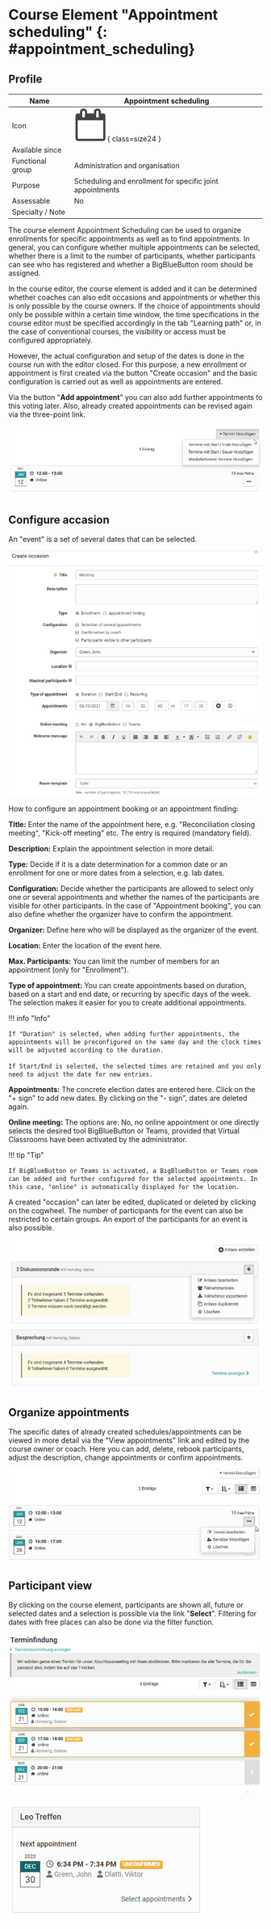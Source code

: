 # Course Element "Appointment scheduling" {: #appointment_scheduling}


## Profile

Name | Appointment scheduling
---------|----------
Icon | ![Appointment scheduling Icon](assets/dateentry.png){ class=size24 }
Available since | 
Functional group | Administration and organisation
Purpose | Scheduling and enrollment for specific joint appointments
Assessable | No
Specialty / Note |



The course element Appointment Scheduling can be used to organize enrollments for specific appointments as well as to find appointments. In general, you can configure whether multiple appointments can be selected, whether there is a limit to the number of participants, whether participants can see who has registered and whether a BigBlueButton room should be assigned.

In the course editor, the course element is added and it can be determined whether coaches can also edit occasions and appointments or whether this is only possible by the course owners. If the choice of appointments should only be possible within a certain time window, the time specifications in the course editor must be specified accordingly in the tab "Learning path" or, in the case of conventional courses, the visibility or access must be configured appropriately.

However, the actual configuration and setup of the dates is done in the course run with the editor closed. For this purpose, a new enrollment or appointment is first created via the button "Create occasion" and the basic configuration is carried out as well as appointments are entered.

Via the button "**Add appointment**" you can also add further appointments to this voting later. Also, already created appointments can be revised again via the three-point link.

![add_appointment.png](assets/Termin_hinzufuegen.jpg)

## Configure accasion 

An "event" is a set of several dates that can be selected.

![create_occaision.png](assets/create_occasion.png)

How to configure an appointment booking or an appointment finding:

 **Title:** Enter the name of the appointment here, e.g. "Reconciliation closing meeting", "Kick-off meeting" etc. The entry is required (mandatory field).

 **Description:** Explain the appointment selection in more detail.

 **Type:** Decide if it is a date determination for a common date or an enrollment for one or more dates from a selection, e.g. lab dates.

 **Configuration:** Decide whether the participants are allowed to select only one or several appointments and whether the names of the participants are visible for other participants. In the case of "Appointment booking", you can also define whether the organizer have to confirm the appointment.

 **Organizer:** Define here who will be displayed as the organizer of the event.

 **Location:** Enter the location of the event here.

 **Max. Participants:** You can limit the number of members for an appointment (only for "Enrollment").

**Type of appointment:** You can create appointments based on duration, based on a start and end date, or recurring by specific days of the week. The selection makes it easier for you to create additional appointments.

!!! info "Info"

    If "Duration" is selected, when adding further appointments, the appointments will be preconfigured on the same day and the clock times will be adjusted according to the duration.

    If Start/End is selected, the selected times are retained and you only need to adjust the date for new entries.

 **Appointments:**  The concrete election dates are entered here. Click on the "+ sign" to add new dates. By clicking on the "- sign", dates are deleted again.

 **Online meeting:** The options are: No, no online appointment or one directly selects the desired tool BigBlueButton or Teams, provided that Virtual Classrooms have been activated by the administrator.

!!! tip "Tip"

    If BigBlueButton or Teams is activated, a BigBlueButton or Teams room can be added and further configured for the selected appointments. In this case, "online" is automatically displayed for the location.

A created "occasion" can later be edited, duplicated or deleted by clicking on the cogwheel. The number of participants for the event can also be restricted to certain groups. An export of the participants for an event is also possible.

![occasion.png](assets/Terminplanung_anlass.jpg)

## Organize appointments

The specific dates of already created schedules/appointments can be viewed in more detail via the "View appointments" link and edited by the course owner or coach. Here you can add, delete, rebook participants, adjust the description, change appointments or confirm appointments.

![find_appointment.png](assets/Terminfindung_punkte.jpg)

## Participant view

By clicking on the course element, participants are shown all, future or selected dates and a selection is possible via the link "**Select**". Filtering for dates with free places can also be done via the filter function.

![appointment.png](assets/Terminfindung.png)

![Next apppointment](assets/Terminplanung18_Terminanzeige_en.png)
